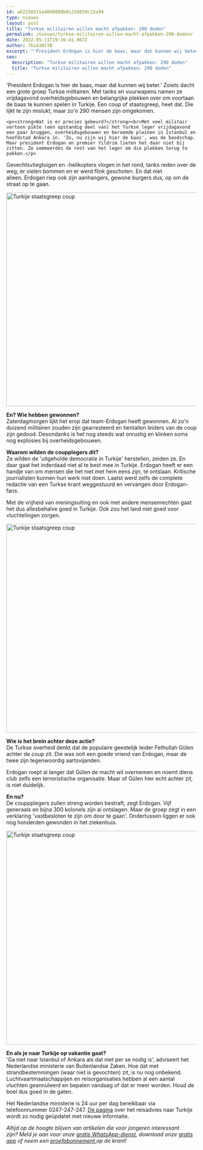 ```yaml
---
id: a82258315a4046088b0c25b859c15a94
type: nieuws
layout: post
title: "Turkse militairen willen macht afpakken: 290 doden"
permalink: /nieuws/turkse-militairen-willen-macht-afpakken-290-doden/
date: 2022-05-11T19:16:41.067Z
author: 7biA1WiYB
excerpt: "'President Erdogan is hier de baas, maar dat kunnen wij beter.' Zoiets dacht een grote groep Turkse militairen. Met tanks en vuurwapens namen ze vrijdagavond overheidsgebouwen en belangrijke plekken over om voortaan de baas te kunnen spelen in Turkije. Een coup of staatsgreep, heet dat. Die lijkt te zijn mislukt, maar zo'n 290 mensen zijn omgekomen.   "
seo:
  description: "Turkse militairen willen macht afpakken: 290 doden"
  title: "Turkse militairen willen macht afpakken: 290 doden"
---
```

'President Erdogan is hier de baas, maar dat kunnen wij beter.' Zoiets dacht een grote groep Turkse militairen. Met tanks en vuurwapens namen ze vrijdagavond overheidsgebouwen en belangrijke plekken over om voortaan de baas te kunnen spelen in Turkije. Een coup of staatsgreep, heet dat. Die lijkt te zijn mislukt, maar zo'n 290 mensen zijn omgekomen.   

    <p><strong>Wat is er precies gebeurd?</strong><br>Met veel militair vertoon pikte (een opstandig deel van) het Turkse leger vrijdagavond een paar bruggen, overheidsgebouwen en beroemde pleinen in Istanbul en hoofdstad Ankara in. 'Zo, nu zijn wij hier de baas', was de boodschap. Maar president Erdogan en premier Yildrim lieten het daar niet bij zitten. Ze sommeerden de rest van het leger om die plekken terug te pakken.</p>
<p>Gevechtsvliegtuigen en -helikopters vlogen in het rond, tanks reden over de weg, er vielen bommen en er werd flink geschoten. En dat niet alleen. Erdogan riep ook zijn aanhangers, gewone burgers dus, op om de straat op te gaan. </p>
<p><div class="media media-element-container media-default"><div id="file-20506" class="file file-image file-image-jpeg">

        
  
  <div class="content">
    <img alt="Turkije staatsgreep coup" title="Foto: AFP" height="566" width="850" class="media-element file-default" src="https://7dagen.netlify.app/sites/default/files/turkije%201.jpg">  </div>

  
</div>
</div>
<p><strong>En? Wie hebben gewonnen?</strong><br>Zaterdagmorgen lijkt het erop dat team-Erdogan heeft gewonnen. Al zo'n duizend militairen zouden zijn gearresteerd en tientallen leiders van de coup zijn gedood. Desondanks is het nog steeds wat onrustig en klinken soms nog explosies bij overheidsgebouwen.</p>
<p><strong>Waarom wilden de coupplegers dit? </strong><br>Ze wilden de 'uitgeholde democratie in Turkije' herstellen, zeiden ze. En daar gaat het inderdaad niet al te best mee in Turkije. Erdogan heeft er een handje van om mensen die het niet met hem eens zijn, te ontslaan. Kritische journalisten kunnen hun werk niet doen. Laatst werd zelfs de complete redactie van een Turkse krant weggestuurd en vervangen door Erdogan-fans. </p>
<p>Met de vrijheid van meningsuiting en ook met andere mensenrechten gaat het dus allesbehalve goed in Turkije. Ook zou het land niet goed voor vluchtelingen zorgen. </p>
<p><div class="media media-element-container media-default"><div id="file-20507" class="file file-image file-image-jpeg">

        
  
  <div class="content">
    <img alt="Turkije staatsgreep coup" title="Foto: AFP" height="553" width="850" class="media-element file-default" src="https://7dagen.netlify.app/sites/default/files/turkije%202.jpg">  </div>

  
</div>
</div>
<p><strong>Wie is het brein achter deze actie?</strong><br>De Turkse overheid denkt dat de populaire geestelijk leider Fethullah Gülen achter de coup zit. Die was ooit een goede vriend van Erdogan, maar de twee zijn tegenwoordig aartsvijanden. </p>
<p>Erdogan roept al langer dat Gülen de macht wil overnemen en noemt diens club zelfs een terroristische organisatie. Maar of Gülen hier echt achter zit, is niet duidelijk.</p>
<p><strong>En nu?</strong><br>De couppplegers zullen streng worden bestraft, zegt Erdogan. Vijf generaals en bijna 300 kolonels zijn al ontslagen. Maar de groep zegt in een verklaring 'vastbesloten te zijn om door te gaan'. Ondertussen liggen er ook nog honderden gewonden in het ziekenhuis.</p>
<p><div class="media media-element-container media-default"><div id="file-20508" class="file file-image file-image-jpeg">

        
  
  <div class="content">
    <img alt="Turkije staatsgreep coup" title="Foto: AFP" height="566" width="850" class="media-element file-default" src="https://7dagen.netlify.app/sites/default/files/turkije%204.jpg">  </div>

  
</div>
</div>
<p><strong>En als je naar Turkije op vakantie gaat? </strong><br>'Ga niet naar Istanbul of Ankara als dat niet per se nodig is', adviseert het Nederlandse ministerie van Buitenlandse Zaken. Hoe dat met strandbestemmingen (waar niet is gevochten) zit, is nu nog onbekend. Luchtvaartmaatschappijen en reisorganisaties hebben al een aantal vluchten geannuleerd en bepalen vandaag of dat er meer worden. Houd de boel dus goed in de gaten. </p>
<p>Het Nederlandse ministerie is 24 uur per dag bereikbaar via telefoonnummer 0247-247-247. <a href="https://www.rijksoverheid.nl/onderwerpen/reisadviezen/inhoud/turkije" target="_blank">De pagina</a> over het reisadvies naar Turkije wordt zo nodig geüpdatet met nieuwe informatie.</p>
<p><em>Altijd op de hoogte blijven van artikelen die voor jongeren interessant zijn? Meld je aan voor onze <a href="https://7dagen.netlify.app/whatsapp">gratis WhatsApp-dienst</a>, download onze <a href="https://7dagen.netlify.app/app">gratis app</a> of neem een <a href="https://abonneren.sevendays.nl/abonneren/abonnementen/ae/artikel">proefabonnement </a>op de krant!</em></p>  
